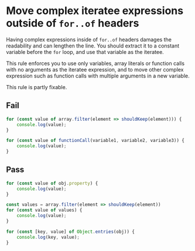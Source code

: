 # Move complex iteratee expressions outside of `for..of` headers

Having complex expressions inside of `for..of` headers damages the readability and can lengthen the line. You should extract it to a constant variable before the `for` loop, and use that variable as the iteratee.

This rule enforces you to use only variables, array literals or function calls with no arguments as the iteratee expression, and to move other complex expression such as function calls with multiple arguments in a new variable.

This rule is partly fixable.

## Fail

```js
for (const value of array.filter(element => shouldKeep(element))) {
	console.log(value);
}
```

```js
for (const value of functionCall(variable1, variable2, variable3)) {
	console.log(value);
}
```

## Pass

```js
for (const value of obj.property) {
	console.log(value);
}
```

```js
const values = array.filter(element => shouldKeep(element))
for (const value of values) {
	console.log(value);
}
```

```js
for (const [key, value] of Object.entries(obj)) {
	console.log(key, value);
}
```
